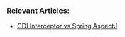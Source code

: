 ### Relevant Articles:
- [CDI Interceptor vs Spring AspectJ](http://www.baeldung.com/cdi-interceptor-vs-spring-aspectj)
